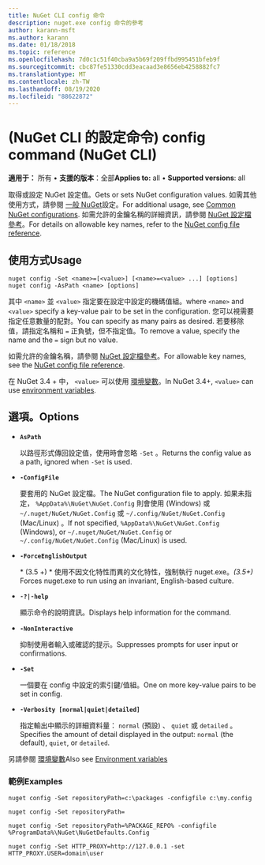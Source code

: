 ```yaml
---
title: NuGet CLI config 命令
description: nuget.exe config 命令的參考
author: karann-msft
ms.author: karann
ms.date: 01/18/2018
ms.topic: reference
ms.openlocfilehash: 7d0c1c51f40cba9a5b69f209ffbd995451bfeb9f
ms.sourcegitcommit: cbc87fe51330cdd3eacaad3e8656eb4258882fc7
ms.translationtype: MT
ms.contentlocale: zh-TW
ms.lasthandoff: 08/19/2020
ms.locfileid: "88622872"
---
```

# <a name="config-command-nuget-cli"></a><span data-ttu-id="e1379-103"> (NuGet CLI 的設定命令) </span><span class="sxs-lookup"><span data-stu-id="e1379-103">config command (NuGet CLI)</span></span>

<span data-ttu-id="e1379-104">**適用于：** 所有 &bullet; **支援的版本**：全部</span><span class="sxs-lookup"><span data-stu-id="e1379-104">**Applies to:** all &bullet; **Supported versions**: all</span></span>

<span data-ttu-id="e1379-105">取得或設定 NuGet 設定值。</span><span class="sxs-lookup"><span data-stu-id="e1379-105">Gets or sets NuGet configuration values.</span></span> <span data-ttu-id="e1379-106">如需其他使用方式，請參閱 [一般 NuGet](../../consume-packages/configuring-nuget-behavior.md)設定。</span><span class="sxs-lookup"><span data-stu-id="e1379-106">For additional usage, see [Common NuGet configurations](../../consume-packages/configuring-nuget-behavior.md).</span></span> <span data-ttu-id="e1379-107">如需允許的金鑰名稱的詳細資訊，請參閱 [NuGet 設定檔參考](../nuget-config-file.md)。</span><span class="sxs-lookup"><span data-stu-id="e1379-107">For details on allowable key names, refer to the [NuGet config file reference](../nuget-config-file.md).</span></span>

## <a name="usage"></a><span data-ttu-id="e1379-108">使用方式</span><span class="sxs-lookup"><span data-stu-id="e1379-108">Usage</span></span>

```cli
nuget config -Set <name>=[<value>] [<name>=<value> ...] [options]
nuget config -AsPath <name> [options]
```

<span data-ttu-id="e1379-109">其中 `<name>` 並 `<value>` 指定要在設定中設定的機碼值組。</span><span class="sxs-lookup"><span data-stu-id="e1379-109">where `<name>` and `<value>` specify a key-value pair to be set in the configuration.</span></span> <span data-ttu-id="e1379-110">您可以視需要指定任意數量的配對。</span><span class="sxs-lookup"><span data-stu-id="e1379-110">You can specify as many pairs as desired.</span></span> <span data-ttu-id="e1379-111">若要移除值，請指定名稱和 `=` 正負號，但不指定值。</span><span class="sxs-lookup"><span data-stu-id="e1379-111">To remove a value, specify the name and the `=` sign but no value.</span></span>

<span data-ttu-id="e1379-112">如需允許的金鑰名稱，請參閱 [NuGet 設定檔參考](../nuget-config-file.md)。</span><span class="sxs-lookup"><span data-stu-id="e1379-112">For allowable key names, see the [NuGet config file reference](../nuget-config-file.md).</span></span>

<span data-ttu-id="e1379-113">在 NuGet 3.4 + 中， `<value>` 可以使用 [環境變數](cli-ref-environment-variables.md)。</span><span class="sxs-lookup"><span data-stu-id="e1379-113">In NuGet 3.4+, `<value>` can use [environment variables](cli-ref-environment-variables.md).</span></span>

## <a name="options"></a><span data-ttu-id="e1379-114">選項。</span><span class="sxs-lookup"><span data-stu-id="e1379-114">Options</span></span>


- **`AsPath`**

  <span data-ttu-id="e1379-115">以路徑形式傳回設定值，使用時會忽略 `-Set` 。</span><span class="sxs-lookup"><span data-stu-id="e1379-115">Returns the config value as a path, ignored when `-Set` is used.</span></span>

- **`-ConfigFile`**

  <span data-ttu-id="e1379-116">要套用的 NuGet 設定檔。</span><span class="sxs-lookup"><span data-stu-id="e1379-116">The NuGet configuration file to apply.</span></span> <span data-ttu-id="e1379-117">如果未指定， `%AppData%\NuGet\NuGet.Config` 則會使用 (Windows) 或 `~/.nuget/NuGet/NuGet.Config` 或 `~/.config/NuGet/NuGet.Config` (Mac/Linux) 。</span><span class="sxs-lookup"><span data-stu-id="e1379-117">If not specified, `%AppData%\NuGet\NuGet.Config` (Windows), or `~/.nuget/NuGet/NuGet.Config` or `~/.config/NuGet/NuGet.Config` (Mac/Linux) is used.</span></span>

- **`-ForceEnglishOutput`**

  <span data-ttu-id="e1379-118">\* (3.5 +) \* 使用不因文化特性而異的文化特性，強制執行 nuget.exe。</span><span class="sxs-lookup"><span data-stu-id="e1379-118">*(3.5+)* Forces nuget.exe to run using an invariant, English-based culture.</span></span>

- **`-?|-help`**

  <span data-ttu-id="e1379-119">顯示命令的說明資訊。</span><span class="sxs-lookup"><span data-stu-id="e1379-119">Displays help information for the command.</span></span>

- **`-NonInteractive`**

  <span data-ttu-id="e1379-120">抑制使用者輸入或確認的提示。</span><span class="sxs-lookup"><span data-stu-id="e1379-120">Suppresses prompts for user input or confirmations.</span></span>

- **`-Set`**

  <span data-ttu-id="e1379-121">一個要在 config 中設定的索引鍵/值組。</span><span class="sxs-lookup"><span data-stu-id="e1379-121">One on more key-value pairs to be set in config.</span></span>

- **`-Verbosity [normal|quiet|detailed]`**

  <span data-ttu-id="e1379-122">指定輸出中顯示的詳細資料量： `normal` (預設) 、 `quiet` 或 `detailed` 。</span><span class="sxs-lookup"><span data-stu-id="e1379-122">Specifies the amount of detail displayed in the output: `normal` (the default), `quiet`, or `detailed`.</span></span>

<span data-ttu-id="e1379-123">另請參閱 [環境變數](cli-ref-environment-variables.md)</span><span class="sxs-lookup"><span data-stu-id="e1379-123">Also see [Environment variables](cli-ref-environment-variables.md)</span></span>

### <a name="examples"></a><span data-ttu-id="e1379-124">範例</span><span class="sxs-lookup"><span data-stu-id="e1379-124">Examples</span></span>

```cli
nuget config -Set repositoryPath=c:\packages -configfile c:\my.config

nuget config -Set repositoryPath=

nuget config -Set repositoryPath=%PACKAGE_REPO% -configfile %ProgramData%\NuGet\NuGetDefaults.Config

nuget config -Set HTTP_PROXY=http://127.0.0.1 -set HTTP_PROXY.USER=domain\user
```
